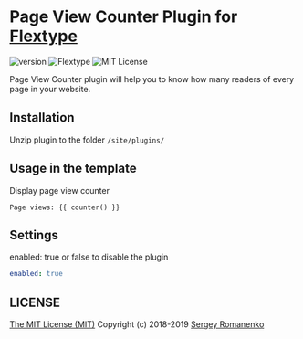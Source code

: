 # Page View Counter Plugin for [Flextype](http://flextype.org/)
![version](https://img.shields.io/badge/version-1.3.0-brightgreen.svg?style=flat-square)
![Flextype](https://img.shields.io/badge/Flextype-0.9.6-green.svg?style=flat-square)
![MIT License](https://img.shields.io/badge/license-MIT-blue.svg?style=flat-square)

Page View Counter plugin will help you to know how many readers of every page in your website.

## Installation
Unzip plugin to the folder `/site/plugins/`

## Usage in the template

Display page view counter
```
Page views: {{ counter() }}
```

## Settings

enabled: true or false to disable the plugin

```yaml
enabled: true
```

## LICENSE
[The MIT License (MIT)](https://github.com/flextype-plugins/sitemap/blob/master/LICENSE) Copyright (c) 2018-2019 [Sergey Romanenko](https://github.com/Awilum)
